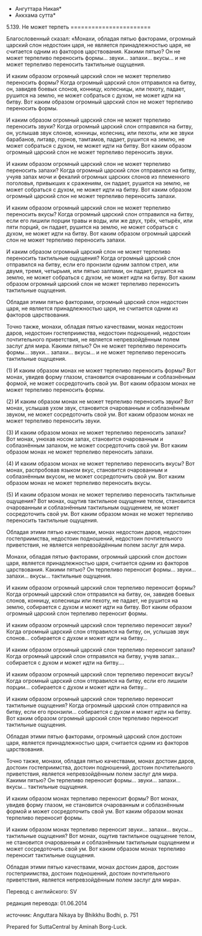 * Ангуттара Никая*
* Аккхама сутта*

5\.139\. Не может терпеть
\=\=\=\=\=\=\=\=\=\=\=\=\=\=\=\=\=\=\=\=\=\=\=

Благословенный сказал: «Монахи, обладая пятью факторами, огромный царский слон недостоин царя, не является принадлежностью царя, не считается одним из факторов царствования\. Какими пятью? Он не может терпеливо переносить формы… звуки… запахи… вкусы… и не может терпеливо переносить тактильные ощущения\.

И каким образом огромный царский слон не может терпеливо переносить формы? Когда огромный царский слон отправился на битву, он, завидев боевых слонов, конницу, колесницы, или пехоту, падает, рушится на землю, не может собраться с духом, не может идти на битву\. Вот каким образом огромный царский слон не может терпеливо переносить формы\.

И каким образом огромный царский слон не может терпеливо переносить звуки? Когда огромный царский слон отправился на битву, он, услышав звук слонов, конницы, колесниц, или пехоты, или же звуки барабанов, литавр, горнов, тамтамов, падает, рушится на землю, не может собраться с духом, не может идти на битву\. Вот каким образом огромный царский слон не может терпеливо переносить звуки\.

И каким образом огромный царский слон не может терпеливо переносить запахи? Когда огромный царский слон отправился на битву, учуяв запах мочи и фекалий огромных царских слонов из племенного поголовья, привыкших к сражениям, он падает, рушится на землю, не может собраться с духом, не может идти на битву\. Вот каким образом огромный царский слон не может терпеливо переносить запахи\.

И каким образом огромный царский слон не может терпеливо переносить вкусы? Когда огромный царский слон отправился на битву, если его лишили порции травы и воды, или же двух, трёх, четырёх, или пяти порций, он падает, рушится на землю, не может собраться с духом, не может идти на битву\. Вот каким образом огромный царский слон не может терпеливо переносить запахи\.

И каким образом огромный царский слон не может терпеливо переносить тактильные ощущения? Когда огромный царский слон отправился на битву, если его пронзили одним залпом стрел, или двумя, тремя, четырьмя, или пятью залпами, он падает, рушится на землю, не может собраться с духом, не может идти на битву\. Вот каким образом огромный царский слон не может терпеливо переносить тактильные ощущения\.

Обладая этими пятью факторами, огромный царский слон недостоин царя, не является принадлежностью царя, не считается одним из факторов царствования\.

Точно также, монахи, обладая пятью качествами, монах недостоин даров, недостоин гостеприимства, недостоин подношений, недостоин почтительного приветствия, не является непревзойдённым полем заслуг для мира\. Какими пятью? Он не может терпеливо переносить формы… звуки… запахи… вкусы… и не может терпеливо переносить тактильные ощущения\.

\(1\) И каким образом монах не может терпеливо переносить формы? Вот монах, увидев форму глазом, становится очарованным и соблазнённым формой, не может сосредоточить свой ум\. Вот каким образом монах не может терпеливо переносить формы\.

\(2\) И каким образом монах не может терпеливо переносить звуки? Вот монах, услышав ухом звук, становится очарованным и соблазнённым звуком, не может сосредоточить свой ум\. Вот каким образом монах не может терпеливо переносить звуки\.

\(3\) И каким образом монах не может терпеливо переносить запахи? Вот монах, унюхав носом запах, становится очарованным и соблазнённым запахом, не может сосредоточить свой ум\. Вот каким образом монах не может терпеливо переносить запахи\.

\(4\) И каким образом монах не может терпеливо переносить вкусы? Вот монах, распробовав языком вкус, становится очарованным и соблазнённым вкусом, не может сосредоточить свой ум\. Вот каким образом монах не может терпеливо переносить вкусы\.

\(5\) И каким образом монах не может терпеливо переносить тактильные ощущения? Вот монах, ощутив тактильное ощущение телом, становится очарованным и соблазнённым тактильным ощущением, не может сосредоточить свой ум\. Вот каким образом монах не может терпеливо переносить тактильные ощущения\.

Обладая этими пятью качествами, монах недостоин даров, недостоин гостеприимства, недостоин подношений, недостоин почтительного приветствия, не является непревзойдённым полем заслуг для мира\.

Монахи, обладая пятью факторами, огромный царский слон достоин царя, является принадлежностью царя, считается одним из факторов царствования\. Какими пятью? Он терпеливо переносит формы… звуки… запахи… вкусы… тактильные ощущения\.

И каким образом огромный царский слон терпеливо переносит формы? Когда огромный царский слон отправился на битву, он, завидев боевых слонов, конницу, колесницы или пехоту, не падает, не рушится на землю, собирается с духом и может идти на битву\. Вот каким образом огромный царский слон терпеливо переносит формы\.

И каким образом огромный царский слон терпеливо переносит звуки? Когда огромный царский слон отправился на битву, он, услышав звук слонов… собирается с духом и может идти на битву…

И каким образом огромный царский слон терпеливо переносит запахи? Когда огромный царский слон отправился на битву, учуяв запах… собирается с духом и может идти на битву…\.

И каким образом огромный царский слон терпеливо переносит вкусы? Когда огромный царский слон отправился на битву, если его лишили порции… собирается с духом и может идти на битву…

И каким образом огромный царский слон терпеливо переносит тактильные ощущения? Когда огромный царский слон отправился на битву, если его пронзили… собирается с духом и может идти на битву\. Вот каким образом огромный царский слон терпеливо переносит тактильные ощущения\.

Обладая этими пятью факторами, огромный царский слон достоин царя, является принадлежностью царя, считается одним из факторов царствования\.

Точно также, монахи, обладая пятью качествами, монах достоин даров, достоин гостеприимства, достоин подношений, достоин почтительного приветствия, является непревзойдённым полем заслуг для мира\. Какими пятью? Он терпеливо переносит формы… звуки… запахи… вкусы… тактильные ощущения\.

И каким образом монах терпеливо переносит формы? Вот монах, увидев форму глазом, не становится очарованным и соблазнённым формой и может сосредоточить свой ум\. Вот каким образом монах терпеливо переносит формы\.

И каким образом монах терпеливо переносит звуки… запахи… вкусы… тактильные ощущения? Вот монах, ощутив тактильное ощущение телом, не становится очарованным и соблазнённым тактильным ощущением и может сосредоточить свой ум\. Вот каким образом монах терпеливо переносит тактильные ощущения\.

Обладая этими пятью качествами, монах достоин даров, достоин гостеприимства, достоин подношений, достоин почтительного приветствия, является непревзойдённым полем заслуг для мира»\.

Перевод с английского: SV

редакция перевода: 01\.06\.2014

источник: Anguttara Nikaya by Bhikkhu Bodhi, p\. 751

Prepared for SuttaCentral by Aminah Borg\-Luck\.